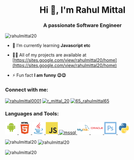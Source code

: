 <h1 align="center">Hi 👋, I'm Rahul Mittal</h1>
<h3 align="center">A passionate Software Engineer</h3>

<p align="left"> <img src="https://komarev.com/ghpvc/?username=rahulmittal20&label=Profile%20views&color=0e75b6&style=flat" alt="rahulmittal20" /> </p>

- 🌱 I’m currently learning **Javascript etc**

- 👨‍💻 All of my projects are available at [https://sites.google.com/view/rahulmittal20/home](https://sites.google.com/view/rahulmittal20/home)

- ⚡ Fun fact **I am funny 😉😉**

<h3 align="left">Connect with me:</h3>
<p align="left">
<a href="https://twitter.com/rahulmittal0001" target="blank"><img align="center" src="https://raw.githubusercontent.com/rahuldkjain/github-profile-readme-generator/master/src/images/icons/Social/twitter.svg" alt="rahulmittal0001" height="30" width="40" /></a>
<a href="https://instagram.com/r_mittal_20" target="blank"><img align="center" src="https://raw.githubusercontent.com/rahuldkjain/github-profile-readme-generator/master/src/images/icons/Social/instagram.svg" alt="r_mittal_20" height="30" width="40" /></a>
<a href="https://www.youtube.com/c/65_rahulmittal65" target="blank"><img align="center" src="https://raw.githubusercontent.com/rahuldkjain/github-profile-readme-generator/master/src/images/icons/Social/youtube.svg" alt="65_rahulmittal65" height="30" width="40" /></a>
</p>

<h3 align="left">Languages and Tools:</h3>
<p align="left"> <a href="https://developer.android.com" target="_blank" rel="noreferrer"> <img src="https://raw.githubusercontent.com/devicons/devicon/master/icons/android/android-original-wordmark.svg" alt="android" width="40" height="40"/> </a> <a href="https://www.w3.org/html/" target="_blank" rel="noreferrer"> <img src="https://raw.githubusercontent.com/devicons/devicon/master/icons/html5/html5-original-wordmark.svg" alt="html5" width="40" height="40"/> </a> <a href="https://www.java.com" target="_blank" rel="noreferrer"> <img src="https://raw.githubusercontent.com/devicons/devicon/master/icons/java/java-original.svg" alt="java" width="40" height="40"/> </a> <a href="https://developer.mozilla.org/en-US/docs/Web/JavaScript" target="_blank" rel="noreferrer"> <img src="https://raw.githubusercontent.com/devicons/devicon/master/icons/javascript/javascript-original.svg" alt="javascript" width="40" height="40"/> </a> <a href="https://www.microsoft.com/en-us/sql-server" target="_blank" rel="noreferrer"> <img src="https://www.svgrepo.com/show/303229/microsoft-sql-server-logo.svg" alt="mssql" width="40" height="40"/> </a> <a href="https://www.mysql.com/" target="_blank" rel="noreferrer"> <img src="https://raw.githubusercontent.com/devicons/devicon/master/icons/mysql/mysql-original-wordmark.svg" alt="mysql" width="40" height="40"/> </a> <a href="https://www.oracle.com/" target="_blank" rel="noreferrer"> <img src="https://raw.githubusercontent.com/devicons/devicon/master/icons/oracle/oracle-original.svg" alt="oracle" width="40" height="40"/> </a> <a href="https://www.photoshop.com/en" target="_blank" rel="noreferrer"> <img src="https://raw.githubusercontent.com/devicons/devicon/master/icons/photoshop/photoshop-line.svg" alt="photoshop" width="40" height="40"/> </a> <a href="https://www.python.org" target="_blank" rel="noreferrer"> <img src="https://raw.githubusercontent.com/devicons/devicon/master/icons/python/python-original.svg" alt="python" width="40" height="40"/> </a> </p>

<p><img align="left" src="https://github-readme-stats.vercel.app/api/top-langs?username=rahulmittal20&show_icons=true&locale=en&layout=compact" alt="rahulmittal20" /></p>

<p>&nbsp;<img align="center" src="https://github-readme-stats.vercel.app/api?username=rahulmittal20&show_icons=true&locale=en" alt="rahulmittal20" /></p>

<p><img align="center" src="https://github-readme-streak-stats.herokuapp.com/?user=rahulmittal20&" alt="rahulmittal20" /></p>
